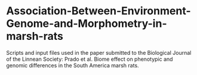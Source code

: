 # Association-Between-Environment-Genome-and-Morphometry-in-marsh-rats
Scripts and input files used in the paper submitted to the Biological Journal of the Linnean Society: Prado et al. Biome effect on phenotypic and genomic differences in the South America marsh rats. 
